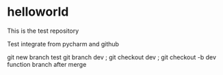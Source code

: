# helloworld
This is the test repository

Test integrate from pycharm and github

git new branch test git branch dev ; git checkout dev ; git checkout -b dev
function branch after merge
